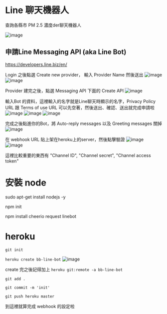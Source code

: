 # Line 聊天機器人
查詢各縣市 PM 2.5 濃度der聊天機器人

![image](https://github.com/kh555069/bb-line-bot/blob/master/pic/line-demo.png)


## 申請Line Messaging API (aka Line Bot)
https://developers.line.biz/en/

Login 之後點選 Create new provider， 輸入 Provider Name 然後送出
![image](https://github.com/kh555069/bb-line-bot/blob/master/pic/1.png)
![image](https://github.com/kh555069/bb-line-bot/blob/master/pic/2.png)

Provider 建完之後，點選 Messaging API 下面的 Create API
![image](https://github.com/kh555069/bb-line-bot/blob/master/pic/3.png)

輸入Bot 的資料，這裡輸入的名字就是Line聊天時顯示的名字，Privacy Policy URL 跟 Terms of use URL 可以先空著，然後送出、確認、送出就完成申請啦
![image](https://github.com/kh555069/bb-line-bot/blob/master/pic/4.png)
![image](https://github.com/kh555069/bb-line-bot/blob/master/pic/5.png)
![image](https://github.com/kh555069/bb-line-bot/blob/master/pic/6.png)

完成之後點進你的Bot，將 Auto-reply messages 以及 Greeting messages 關掉
![image](https://github.com/kh555069/bb-line-bot/blob/master/pic/12.png)

在 webhook URL 貼上架在heroku上的server，然後點擊驗證
![image](https://github.com/kh555069/bb-line-bot/blob/master/pic/13.png)
![image](https://github.com/kh555069/bb-line-bot/blob/master/pic/14.png)

這裡比較重要的東西有 "Channel ID", "Channel secret", "Channel access token"

# 安裝 node
sudo apt-get install nodejs -y

npm init

npm install cheerio request linebot


# heroku
`git init`

`heroku create bb-line-bot`
![image](https://github.com/kh555069/bb-line-bot/blob/master/pic/0.png)

create 完之後記得加上 `heroku git:remote -a bb-line-bot`

`git add .`

`git commit -m 'init'`

`git push heroku master`

到這裡就算完成 webhook 的設定啦

